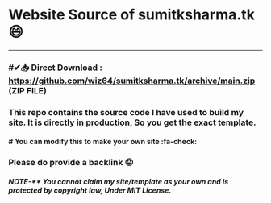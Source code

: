 # Website Source of sumitksharma.tk :smile:
------
### #✔📥 Direct Download : https://github.com/wiz64/sumitksharma.tk/archive/main.zip (ZIP FILE)
### This repo contains the source code I have used to build my site. It is directly in production, So you get the exact template.
#### # You can modify this to make your own site :fa-check: 
### Please do provide a backlink :stuck_out_tongue:
##### NOTE-** You cannot claim my site/template as your own and is protected by copyright law, Under MIT License.
